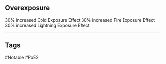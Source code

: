 ## Overexposure
30% increased Cold Exposure Effect
30% increased Fire Exposure Effect
30% increased Lightning Exposure Effect

---
## Tags
#Notable
#PoE2
